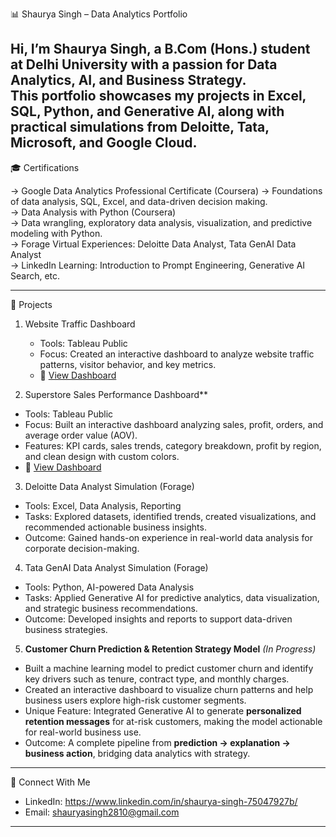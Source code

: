 📊 Shaurya Singh – Data Analytics Portfolio  

Hi, I’m Shaurya Singh, a B.Com (Hons.) student at Delhi University with a passion for Data Analytics, AI, and Business Strategy.  
This portfolio showcases my projects in Excel, SQL, Python, and Generative AI, along with practical simulations from Deloitte, Tata, Microsoft, and Google Cloud.  
---

🎓 Certifications 

  → Google Data Analytics Professional Certificate (Coursera) 
  → Foundations of data analysis, SQL, Excel, and data-driven decision making.  
  → Data Analysis with Python (Coursera)  
  → Data wrangling, exploratory data analysis, visualization, and predictive modeling with Python.  
  → Forage Virtual Experiences: Deloitte Data Analyst, Tata GenAI Data Analyst  
  → LinkedIn Learning: Introduction to Prompt Engineering, Generative AI Search, etc.  

---
📂 Projects  

 1. Website Traffic Dashboard
    - Tools: Tableau Public
    - Focus: Created an interactive dashboard to analyze website traffic patterns, visitor behavior, and key metrics.
    - 🔗 [View Dashboard](https://public.tableau.com/app/profile/shaurya.singh8249/viz/WebsiteTrafficDashBoard/WebsiteTrafficDashboard1)

 2. Superstore Sales Performance Dashboard**  
   - Tools: Tableau Public  
   - Focus: Built an interactive dashboard analyzing sales, profit, orders, and average order value (AOV).  
   - Features: KPI cards, sales trends, category breakdown, profit by region, and clean design with custom colors.  
   - 🔗 [View Dashboard](https://public.tableau.com/app/profile/shaurya.singh8249/viz/SalesDashboard_17576989839030/Dashboard1)
     
 3. Deloitte Data Analyst Simulation (Forage)
  - Tools: Excel, Data Analysis, Reporting  
  - Tasks: Explored datasets, identified trends, created visualizations, and recommended actionable business insights.  
  - Outcome: Gained hands-on experience in real-world data analysis for corporate decision-making.  

 4. Tata GenAI Data Analyst Simulation (Forage)
  - Tools: Python, AI-powered Data Analysis  
  - Tasks: Applied Generative AI for predictive analytics, data visualization, and strategic business recommendations.  
  - Outcome: Developed insights and reports to support data-driven business strategies.  

5. **Customer Churn Prediction & Retention Strategy Model** *(In Progress)*  
 - Built a machine learning model to predict customer churn and identify key drivers such as tenure, contract type, and monthly charges.  
 - Created an interactive dashboard to visualize churn patterns and help business users explore high-risk customer segments.  
 - Unique Feature: Integrated Generative AI to generate **personalized retention messages** for at-risk customers, making the model actionable for real-world business use.  
 - Outcome: A complete pipeline from **prediction → explanation → business action**, bridging data analytics with strategy.

---
🔗 Connect With Me  
- LinkedIn: https://www.linkedin.com/in/shaurya-singh-75047927b/ 
- Email: shauryasingh2810@gmail.com

---
  
